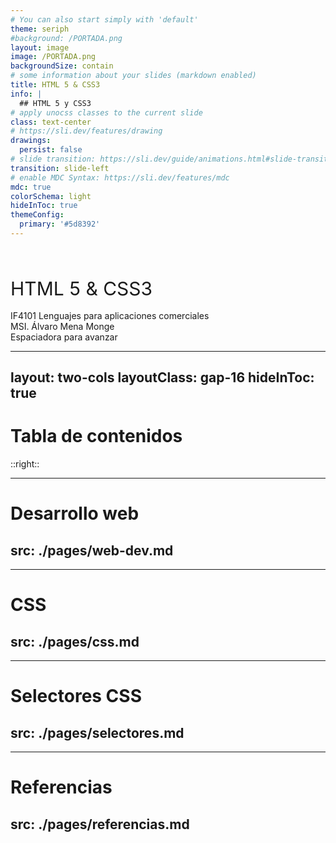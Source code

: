 ```yaml
---
# You can also start simply with 'default'
theme: seriph
#background: /PORTADA.png
layout: image
image: /PORTADA.png
backgroundSize: contain
# some information about your slides (markdown enabled)
title: HTML 5 & CSS3
info: |
  ## HTML 5 y CSS3
# apply unocss classes to the current slide
class: text-center
# https://sli.dev/features/drawing
drawings:
  persist: false
# slide transition: https://sli.dev/guide/animations.html#slide-transitions
transition: slide-left
# enable MDC Syntax: https://sli.dev/features/mdc
mdc: true
colorSchema: light
hideInToc: true
themeConfig:
  primary: '#5d8392'
---
```

<br> <br>
<div style="font-size: 30px;">
  HTML 5 & CSS3
</div>
 <br>
IF4101 Lenguajes para aplicaciones comerciales
<br>
MSI. Álvaro Mena Monge

<div @click="$slidev.nav.next" class="mt-12 py-1" hover:bg="white op-10">
  Espaciadora para avanzar <carbon:arrow-right />
</div>

<div class="abs-br m-6 text-xl">
  <a href="https://github.com/progra2-presentaciones/css-html.git" target="_blank" class="slidev-icon-btn">
    <carbon:logo-github />
  </a>
</div>

---
layout: two-cols
layoutClass: gap-16
hideInToc: true
---

# Tabla de contenidos

::right::

<Toc text-sm minDepth="1" maxDepth="1" />

---
# Desarrollo web
src: ./pages/web-dev.md
---
---
# CSS
src: ./pages/css.md
---
---
# Selectores CSS
src: ./pages/selectores.md
---
---
# Referencias
src: ./pages/referencias.md
---


